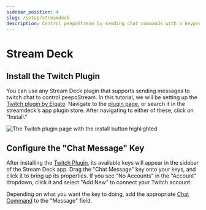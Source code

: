 ```yaml
---
sidebar_position: 4
slug: /setup/streamdeck
description: Control peepoStream by sending chat commands with a keypress
---
```


# Stream Deck

## Install the Twitch Plugin

You can use any Stream Deck plugin that supports sending messages to twitch chat to control peepoStream. In this tutorial, we will be setting up the [Twitch plugin by Elgato](https://apps.elgato.com/plugins/com.elgato.twitch). Navigate to the [plugin page](https://apps.elgato.com/plugins/com.elgato.twitch), or search it in the streamdeck's app plugin store. After navigating to either of these, click on "Install."

![The Twitch plugin page with the install button highlighted](@site/static/img/Streamdeck_Twitch_Plugin.png)

## Configure the "Chat Message" Key

After installing the [Twitch Plugin](https://apps.elgato.com/plugins/com.elgato.twitch), its available keys will appear in the sidebar of the Stream Deck app. Drag the "Chat Message" key onto your keys, and click it to bring up its properties. If you see "No Accounts" in the "Account" dropdown, click it and select "Add New" to connect your Twitch account.

Depending on what you want the key to doing, add the appropriate [Chat Command](/config/commands) to the "Message" field.
